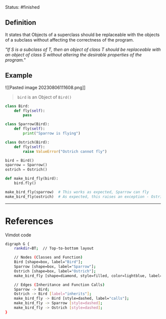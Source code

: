 Status: #finished 
## Definition 
It states that Objects of a superclass should be replaceable with the objects of a subclass without affecting the correctness of the program. 

*"If S is a subclass of T, then an object of class T should be replaceable with an object of class S without altering the desirable properties of the program."*

## Example
![[Pasted image 20230806111608.png]]
> `bird` is an Object of `Bird()`
```python
class Bird:
    def fly(self):
        pass

class Sparrow(Bird):
    def fly(self):
        print("Sparrow is flying")

class Ostrich(Bird):
    def fly(self):
        raise ValueError("Ostrich cannot fly")

bird = Bird()
sparrow = Sparrow()
ostrich = Ostrich()

def make_bird_fly(bird):
    bird.fly()

make_bird_fly(sparrow)  # This works as expected, Sparrow can fly
make_bird_fly(ostrich)  # As expected, this raises an exception - Ostrich can't fly
```



---
# References
Vimdot code
```bash
digraph G {
    rankdir=BT;  // Top-to-bottom layout

    // Nodes (Classes and Function)
    Bird [shape=box, label="Bird"];
    Sparrow [shape=box, label="Sparrow"];
    Ostrich [shape=box, label="Ostrich"];
    make_bird_fly [shape=diamond, style=filled, color=lightblue, label="make_bird_fly(bird)"];

    // Edges (Inheritance and Function Calls)
    Sparrow -> Bird;
    Ostrich -> Bird [label="inherits"];
    make_bird_fly -> Bird [style=dashed, label="calls"];
    make_bird_fly -> Sparrow [style=dashed];
    make_bird_fly -> Ostrich [style=dashed];
}

```
